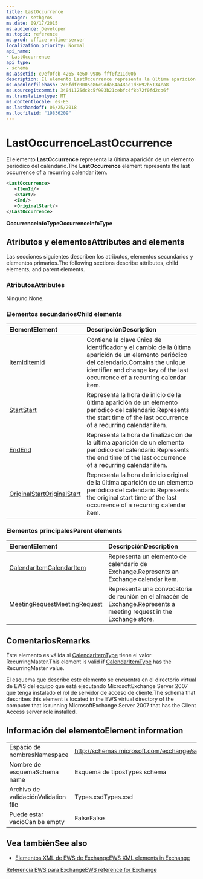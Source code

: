 ```yaml
---
title: LastOccurrence
manager: sethgros
ms.date: 09/17/2015
ms.audience: Developer
ms.topic: reference
ms.prod: office-online-server
localization_priority: Normal
api_name:
- LastOccurrence
api_type:
- schema
ms.assetid: c9ef0fcb-4265-4e60-9986-fff0f211d00b
description: El elemento LastOccurrence representa la última aparición de un elemento periódico del calendario.
ms.openlocfilehash: 2c8fdfc0005e86c9dda84a48ae1d3692b5134ca8
ms.sourcegitcommit: 34041125dc8c5f993b21cebfc4f8b72f0fd2cb6f
ms.translationtype: MT
ms.contentlocale: es-ES
ms.lasthandoff: 06/25/2018
ms.locfileid: "19836209"
---
```

# <a name="lastoccurrence"></a><span data-ttu-id="5f9b4-103">LastOccurrence</span><span class="sxs-lookup"><span data-stu-id="5f9b4-103">LastOccurrence</span></span>

<span data-ttu-id="5f9b4-104">El elemento **LastOccurrence** representa la última aparición de un elemento periódico del calendario.</span><span class="sxs-lookup"><span data-stu-id="5f9b4-104">The **LastOccurrence** element represents the last occurrence of a recurring calendar item.</span></span> 
  
```xml
<LastOccurrence>
   <ItemId/>
   <Start/>
   <End/>
   <OriginalStart/>
</LastOccurrence>
```

 <span data-ttu-id="5f9b4-105">**OccurrenceInfoType**</span><span class="sxs-lookup"><span data-stu-id="5f9b4-105">**OccurrenceInfoType**</span></span>
## <a name="attributes-and-elements"></a><span data-ttu-id="5f9b4-106">Atributos y elementos</span><span class="sxs-lookup"><span data-stu-id="5f9b4-106">Attributes and elements</span></span>

<span data-ttu-id="5f9b4-107">Las secciones siguientes describen los atributos, elementos secundarios y elementos primarios.</span><span class="sxs-lookup"><span data-stu-id="5f9b4-107">The following sections describe attributes, child elements, and parent elements.</span></span>
  
### <a name="attributes"></a><span data-ttu-id="5f9b4-108">Atributos</span><span class="sxs-lookup"><span data-stu-id="5f9b4-108">Attributes</span></span>

<span data-ttu-id="5f9b4-109">Ninguno.</span><span class="sxs-lookup"><span data-stu-id="5f9b4-109">None.</span></span>
  
### <a name="child-elements"></a><span data-ttu-id="5f9b4-110">Elementos secundarios</span><span class="sxs-lookup"><span data-stu-id="5f9b4-110">Child elements</span></span>

|<span data-ttu-id="5f9b4-111">**Element**</span><span class="sxs-lookup"><span data-stu-id="5f9b4-111">**Element**</span></span>|<span data-ttu-id="5f9b4-112">**Descripción**</span><span class="sxs-lookup"><span data-stu-id="5f9b4-112">**Description**</span></span>|
|:-----|:-----|
|[<span data-ttu-id="5f9b4-113">ItemId</span><span class="sxs-lookup"><span data-stu-id="5f9b4-113">ItemId</span></span>](itemid.md) <br/> |<span data-ttu-id="5f9b4-114">Contiene la clave única de identificador y el cambio de la última aparición de un elemento periódico del calendario.</span><span class="sxs-lookup"><span data-stu-id="5f9b4-114">Contains the unique identifier and change key of the last occurrence of a recurring calendar item.</span></span>  <br/> |
|[<span data-ttu-id="5f9b4-115">Start</span><span class="sxs-lookup"><span data-stu-id="5f9b4-115">Start</span></span>](start.md) <br/> |<span data-ttu-id="5f9b4-116">Representa la hora de inicio de la última aparición de un elemento periódico del calendario.</span><span class="sxs-lookup"><span data-stu-id="5f9b4-116">Represents the start time of the last occurrence of a recurring calendar item.</span></span>  <br/> |
|[<span data-ttu-id="5f9b4-117">End</span><span class="sxs-lookup"><span data-stu-id="5f9b4-117">End </span></span>](end-ex15websvcsotherref.md) <br/> |<span data-ttu-id="5f9b4-118">Representa la hora de finalización de la última aparición de un elemento periódico del calendario.</span><span class="sxs-lookup"><span data-stu-id="5f9b4-118">Represents the end time of the last occurrence of a recurring calendar item.</span></span>  <br/> |
|[<span data-ttu-id="5f9b4-119">OriginalStart</span><span class="sxs-lookup"><span data-stu-id="5f9b4-119">OriginalStart</span></span>](originalstart.md) <br/> |<span data-ttu-id="5f9b4-120">Representa la hora de inicio original de la última aparición de un elemento periódico del calendario.</span><span class="sxs-lookup"><span data-stu-id="5f9b4-120">Represents the original start time of the last occurrence of a recurring calendar item.</span></span>  <br/> |
   
### <a name="parent-elements"></a><span data-ttu-id="5f9b4-121">Elementos principales</span><span class="sxs-lookup"><span data-stu-id="5f9b4-121">Parent elements</span></span>

|<span data-ttu-id="5f9b4-122">**Element**</span><span class="sxs-lookup"><span data-stu-id="5f9b4-122">**Element**</span></span>|<span data-ttu-id="5f9b4-123">**Descripción**</span><span class="sxs-lookup"><span data-stu-id="5f9b4-123">**Description**</span></span>|
|:-----|:-----|
|[<span data-ttu-id="5f9b4-124">CalendarItem</span><span class="sxs-lookup"><span data-stu-id="5f9b4-124">CalendarItem</span></span>](calendaritem.md) <br/> |<span data-ttu-id="5f9b4-125">Representa un elemento de calendario de Exchange.</span><span class="sxs-lookup"><span data-stu-id="5f9b4-125">Represents an Exchange calendar item.</span></span>  <br/> |
|[<span data-ttu-id="5f9b4-126">MeetingRequest</span><span class="sxs-lookup"><span data-stu-id="5f9b4-126">MeetingRequest</span></span>](meetingrequest.md) <br/> |<span data-ttu-id="5f9b4-127">Representa una convocatoria de reunión en el almacén de Exchange.</span><span class="sxs-lookup"><span data-stu-id="5f9b4-127">Represents a meeting request in the Exchange store.</span></span>  <br/> |
   
## <a name="remarks"></a><span data-ttu-id="5f9b4-128">Comentarios</span><span class="sxs-lookup"><span data-stu-id="5f9b4-128">Remarks</span></span>

<span data-ttu-id="5f9b4-129">Este elemento es válida si [CalendarItemType](calendaritemtype.md) tiene el valor RecurringMaster.</span><span class="sxs-lookup"><span data-stu-id="5f9b4-129">This element is valid if [CalendarItemType](calendaritemtype.md) has the RecurringMaster value.</span></span> 
  
<span data-ttu-id="5f9b4-130">El esquema que describe este elemento se encuentra en el directorio virtual de EWS del equipo que está ejecutando MicrosoftExchange Server 2007 que tenga instalado el rol de servidor de acceso de cliente.</span><span class="sxs-lookup"><span data-stu-id="5f9b4-130">The schema that describes this element is located in the EWS virtual directory of the computer that is running MicrosoftExchange Server 2007 that has the Client Access server role installed.</span></span>
  
## <a name="element-information"></a><span data-ttu-id="5f9b4-131">Información del elemento</span><span class="sxs-lookup"><span data-stu-id="5f9b4-131">Element information</span></span>

|||
|:-----|:-----|
|<span data-ttu-id="5f9b4-132">Espacio de nombres</span><span class="sxs-lookup"><span data-stu-id="5f9b4-132">Namespace</span></span>  <br/> |http://schemas.microsoft.com/exchange/services/2006/types  <br/> |
|<span data-ttu-id="5f9b4-133">Nombre de esquema</span><span class="sxs-lookup"><span data-stu-id="5f9b4-133">Schema name</span></span>  <br/> |<span data-ttu-id="5f9b4-134">Esquema de tipos</span><span class="sxs-lookup"><span data-stu-id="5f9b4-134">Types schema</span></span>  <br/> |
|<span data-ttu-id="5f9b4-135">Archivo de validación</span><span class="sxs-lookup"><span data-stu-id="5f9b4-135">Validation file</span></span>  <br/> |<span data-ttu-id="5f9b4-136">Types.xsd</span><span class="sxs-lookup"><span data-stu-id="5f9b4-136">Types.xsd</span></span>  <br/> |
|<span data-ttu-id="5f9b4-137">Puede estar vacío</span><span class="sxs-lookup"><span data-stu-id="5f9b4-137">Can be empty</span></span>  <br/> |<span data-ttu-id="5f9b4-138">False</span><span class="sxs-lookup"><span data-stu-id="5f9b4-138">False</span></span>  <br/> |
   
## <a name="see-also"></a><span data-ttu-id="5f9b4-139">Vea también</span><span class="sxs-lookup"><span data-stu-id="5f9b4-139">See also</span></span>



- [<span data-ttu-id="5f9b4-140">Elementos XML de EWS de Exchange</span><span class="sxs-lookup"><span data-stu-id="5f9b4-140">EWS XML elements in Exchange</span></span>](ews-xml-elements-in-exchange.md)
  
[<span data-ttu-id="5f9b4-141">Referencia EWS para Exchange</span><span class="sxs-lookup"><span data-stu-id="5f9b4-141">EWS reference for Exchange</span></span>](ews-reference-for-exchange.md)


